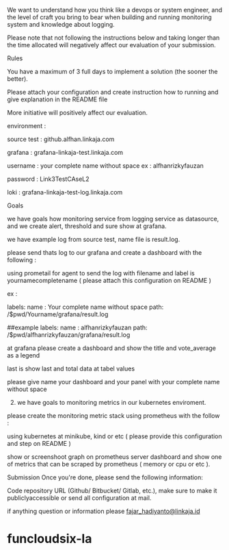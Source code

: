We want to understand how you think like a devops or system engineer, and the level of craft you bring to
bear when building and running monitoring system and knowledge about logging.

Please note that not following the instructions below and taking longer than the time allocated
will negatively affect our evaluation of your submission.

Rules

You have a maximum of 3 full days to implement a solution (the sooner the better).

Please attach your configuration and create instruction how to running and give explanation in the README file

More initiative will positively affect our evaluation.

environment :

source test : github.alfhan.linkaja.com

grafana : grafana-linkaja-test.linkaja.com

username : your complete name without space ex : alfhanrizkyfauzan

password : Link3TestCAseL2

loki : grafana-linkaja-test-log.linkaja.com



Goals

we have goals how monitoring service from logging service as datasource, and we create alert, threshold and sure show at grafana.

we have example log from source test, name file is result.log.

please send thats log to our grafana and create a dashboard with the following :

using prometail for agent to send the log with filename and label is yournamecompletename ( please attach this configuration on README )

ex :

labels:
      name : Your complete name without space
      path: /$pwd/Yourname/grafana/result.log

##example
labels:
      name : alfhanrizkyfauzan
      path: /$pwd/alfhanrizkyfauzan/grafana/result.log

at grafana please create a dashboard and show the title and vote_average as a legend

last is show last and total data at tabel values

please give name your dashboard and your panel with your complete name without space



2. we have goals to monitoring metrics in our kubernetes enviroment.

please create the monitoring metric stack using prometheus with the follow :

using kubernetes at minikube, kind or etc ( please provide this configuration and step on README )

show or screenshoot graph on prometheus server dashboard and show one of metrics that can be scraped by prometheus ( memory or cpu or etc ).



Submission
Once you're done, please send the following information:

 Code repository URL (Github/ Bitbucket/ Gitlab, etc.), make sure to make it publiclyaccessible or send all configuration at mail.

if anything question or information please fajar_hadiyanto@linkaja.id
# funcloudsix-la
